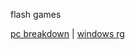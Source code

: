 flash games

<a href="https://andryrc24.github.io/flash-bypass-test.github.io/flash%20games/pc_breakdown.swf">pc breakdown</a> | <a href="https://andryrc24.github.io/flash-bypass-test.github.io/flash%20games/windows_rg.swf">windows rg</a>
